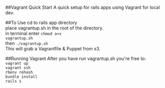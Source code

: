 ##Vagrant Quick Start
A quick setup for rails apps using Vagrant for local dev.

##To Use
cd to rails app directory<br>
place vagrantup.sh in the root of the directory.<br>
in terminal enter <code>chmod a+x vagrantup.sh</code><br>
then <code>./vagrantup.sh</code><br>
This will grab a Vagrantfile & Puppet from s3.<br>

##Running Vagrant
After you have run vagrantup.sh you're free to:<br/>
<code>vagrant up</code><br>
<code>vagrant ssh</code><br>
<code>rbenv rehash</code><br>
<code>bundle install</code><br>
<code>rails s</code>


